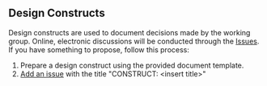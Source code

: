 ## Design Constructs

Design constructs are used to document decisions made by the working group.  Online, electronic discussions will be conducted through the [Issues](https://github.com/OpenC2-org/openc2-working-group/issues).  If you have something to propose, follow this process:

1. Prepare a design construct using the provided document template.
2. [Add an issue](https://github.com/OpenC2-org/openc2-working-group/issues/new) with the title "CONSTRUCT: \<insert title\>"
